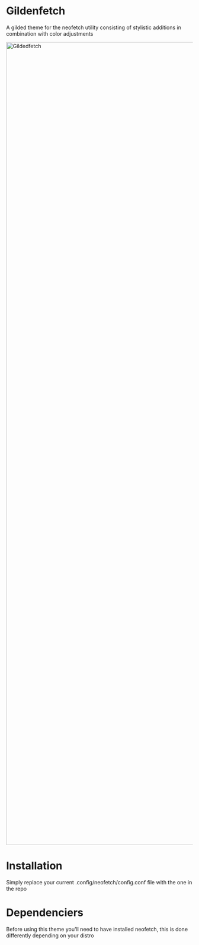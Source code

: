 # Gildenfetch
A gilded theme for the neofetch utility consisting of stylistic additions in combination with color adjustments

<img width="3840" height="2160" alt="Gildedfetch" src="https://github.com/user-attachments/assets/827920b1-ae9c-46b1-91ea-66204399c222" />

# Installation

Simply replace your current .config/neofetch/config.conf file with the one in the repo

# Dependenciers

Before using this theme you'll need to have installed neofetch, this is done differently depending on your distro
